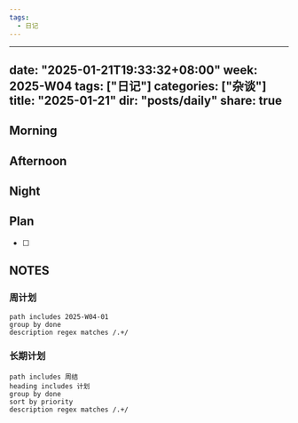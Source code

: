 ```yaml
---
tags:
  - 日记
---
```

---
date: "2025-01-21T19:33:32+08:00"
week: 2025-W04
tags: ["日记"]
categories: ["杂谈"]
title: "2025-01-21"
dir: "posts/daily"
share: true
--- 
## Morning

## Afternoon

## Night

## Plan
- [ ] 

## NOTES
### 周计划
```tasks
path includes 2025-W04-01
group by done
description regex matches /.+/
```

### 长期计划
```tasks
path includes 周结
heading includes 计划
group by done
sort by priority
description regex matches /.+/
```
